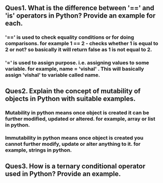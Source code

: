 ## Ques1. What is the difference between '==' and 'is' operators in Python? Provide an example for each.
### '==' is used to check equality conditions or for doing comparisons. for example 1 == 2 - checks whether 1 is equal to 2 or not? so basically it will return false as 1 is not equal to 2. 
### '=' is used to assign purpose. i.e. assigning values to some variable. for example, name = 'vishal' . This will basically assign 'vishal' to variable called name.

## Ques2. Explain the concept of mutability of objects in Python with suitable examples.
### Mutability in python means once object is created it can be further modified, updated or altered. for example, array or list in python.
### Immutability in python means once object is created you cannot further modify, update or alter anything to it. for example, strings in python.

## Ques3. How is a ternary conditional operator used in Python? Provide an example.
